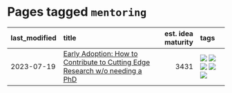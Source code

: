 # Pages tagged `mentoring`

|last_modified|title|est. idea maturity|tags
|:---|:---|---:|:---|
|2023-07-19|[Early Adoption: How to Contribute to Cutting Edge Research w/o needing a PhD](../early_adoption_and_fomo.md)|3431|[![](https://img.shields.io/badge/tag-autobiographical-ad342b)](../tags/autobiographical.md) [![](https://img.shields.io/badge/tag-career_advice-a3a5e9)](../tags/career_advice.md) [![](https://img.shields.io/badge/tag-early_adoption-a682e)](../tags/early_adoption.md) [![](https://img.shields.io/badge/tag-mentoring-1661bc)](../tags/mentoring.md) [![](https://img.shields.io/badge/tag-reddit-296bb1)](../tags/reddit.md)|